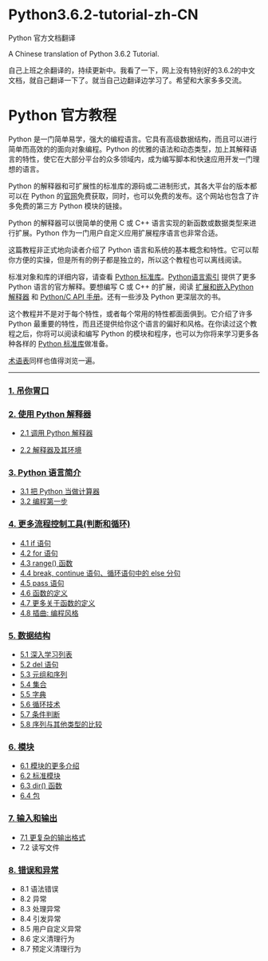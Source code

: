 # Python3.6.2-tutorial-zh-CN
Python 官方文档翻译

A Chinese translation of Python 3.6.2 Tutorial.

自己上班之余翻译的，持续更新中。我看了一下，网上没有特别好的3.6.2的中文文档，就自己翻译一下了。就当自己边翻译边学习了。希望和大家多多交流。

# Python 官方教程
Python 是一门简单易学，强大的编程语言。它具有高级数据结构，而且可以进行简单而高效的的面向对象编程。Python 的优雅的语法和动态类型，加上其解释语言的特性，使它在大部分平台的众多领域内，成为编写脚本和快速应用开发一门理想的语言。

Python 的解释器和可扩展性的标准库的源码或二进制形式，其各大平台的版本都可以在 Python 的[官网](https://www.python.org)免费获取，同时，也可以免费的发布。这个网站也包含了许多免费的第三方 Python 模块的链接。

Python 的解释器可以很简单的使用 C 或 C++ 语言实现的新函数或数据类型来进行扩展。Python 作为一门用户自定义应用扩展程序语言也非常合适。

这篇教程非正式地向读者介绍了 Python 语言和系统的基本概念和特性。它可以帮你方便的实操，但是所有的例子都是独立的，所以这个教程也可以离线阅读。

标准对象和库的详细内容，请查看 [Python 标准库](https://docs.python.org/3/library/index.html#library-index)。[Python语言索引](https://docs.python.org/3/reference/index.html#reference-index) 提供了更多 Python 语言的官方解释。要想编写 C 或 C++ 的扩展，阅读 [扩展和嵌入Python解释器](https://docs.python.org/3/extending/index.html#extending-index) 和 [Python/C API 手册](https://docs.python.org/3/c-api/index.html#c-api-index)。还有一些涉及 Python 更深层次的书。

这个教程并不是对于每个特性，或者每个常用的特性都面面俱到。它介绍了许多 Python 最重要的特性，而且还提供给你这个语言的偏好和风格。在你读过这个教程之后，你将可以阅读和编写 Python 的模块和程序，也可以为你将来学习更多各种各样的 [Python 标准库](https://docs.python.org/3/library/index.html#library-index)做准备。

[术语表](https://docs.python.org/3/glossary.html#glossary)同样也值得浏览一遍。

---

### [1. 吊你胃口](https://github.com/yuqingc/Python3.6.2-tutorial-zh-CN/blob/master/chap01)

### [2. 使用 Python 解释器](https://github.com/yuqingc/Python3.6.2-tutorial-zh-CN/tree/master/chap02)

- [2.1 调用 Python 解释器](https://github.com/yuqingc/Python3.6.2-tutorial-zh-CN/blob/master/chap02/part02-01.md)

- [2.2 解释器及其环境](https://github.com/yuqingc/Python3.6.2-tutorial-zh-CN/blob/master/chap02/part02-02.md)

### [3. Python 语言简介](https://github.com/yuqingc/Python3.6.2-tutorial-zh-CN/tree/master/chap03)
- [3.1 把 Python 当做计算器](https://github.com/yuqingc/Python3.6.2-tutorial-zh-CN/blob/master/chap03/part03-01.md)
- [3.2 编程第一步](https://github.com/yuqingc/Python3.6.2-tutorial-zh-CN/blob/master/chap03/part03-02.md)

### [4. 更多流程控制工具(判断和循环)](https://github.com/yuqingc/Python3.6.2-tutorial-zh-CN/tree/master/chap04)
- [4.1 if 语句](https://github.com/yuqingc/Python3.6.2-tutorial-zh-CN/blob/master/chap04/part04-01.md)
- [4.2 for 语句](https://github.com/yuqingc/Python3.6.2-tutorial-zh-CN/blob/master/chap04/part04-02.md)
- [4.3 range() 函数](https://github.com/yuqingc/Python3.6.2-tutorial-zh-CN/blob/master/chap04/part04-03.md)
- [4.4 break, continue 语句、循环语句中的 else 分句](https://github.com/yuqingc/Python3.6.2-tutorial-zh-CN/blob/master/chap04/part04-04.md)
- [4.5 pass 语句](https://github.com/yuqingc/Python3.6.2-tutorial-zh-CN/blob/master/chap04/part04-05.md)
- [4.6 函数的定义](https://github.com/yuqingc/Python3.6.2-tutorial-zh-CN/blob/master/chap04/part04-06.md)
- [4.7 更多关于函数的定义](https://github.com/yuqingc/Python3.6.2-tutorial-zh-CN/blob/master/chap04/part04-07.md)
- [4.8 插曲: 编程风格](https://github.com/yuqingc/Python3.6.2-tutorial-zh-CN/blob/master/chap04/part04-08.md)

### [5. 数据结构](https://github.com/yuqingc/Python3.6.2-tutorial-zh-CN/tree/master/chap05)
- [5.1 深入学习列表](https://github.com/yuqingc/Python3.6.2-tutorial-zh-CN/blob/master/chap05/part05-01.md)
- [5.2 del 语句](https://github.com/yuqingc/Python3.6.2-tutorial-zh-CN/blob/master/chap05/part05-02.md)
- [5.3 元组和序列](https://github.com/yuqingc/Python3.6.2-tutorial-zh-CN/blob/master/chap05/part05-03.md)
- [5.4 集合](https://github.com/yuqingc/Python3.6.2-tutorial-zh-CN/blob/master/chap05/part05-04.md)
- [5.5 字典](https://github.com/yuqingc/Python3.6.2-tutorial-zh-CN/blob/master/chap05/part05-05.md)
- [5.6 循环技术](https://github.com/yuqingc/Python3.6.2-tutorial-zh-CN/blob/master/chap05/part05-06.md)
- [5.7 条件判断](https://github.com/yuqingc/Python3.6.2-tutorial-zh-CN/blob/master/chap05/part05-07.md)
- [5.8 序列与其他类型的比较](https://github.com/yuqingc/Python3.6.2-tutorial-zh-CN/blob/master/chap05/part05-08.md)

### [6. 模块](https://github.com/yuqingc/Python3.6.2-tutorial-zh-CN/blob/master/chap06)
- [6.1 模块的更多介绍](https://github.com/yuqingc/Python3.6.2-tutorial-zh-CN/blob/master/chap06/part06-01.md)
- [6.2 标准模块](https://github.com/yuqingc/Python3.6.2-tutorial-zh-CN/blob/master/chap06/part06-02.md)
- [6.3 dir() 函数](https://github.com/yuqingc/Python3.6.2-tutorial-zh-CN/blob/master/chap06/part06-03.md)
- [6.4 包](https://github.com/yuqingc/Python3.6.2-tutorial-zh-CN/blob/master/chap06/part06-04.md)

### [7. 输入和输出]()
- [7.1 更复杂的输出格式](https://github.com/yuqingc/Python3.6.2-tutorial-zh-CN/blob/master/chap07/part07-01.md)
- 7.2 读写文件

### [8. 错误和异常]()
- 8.1 语法错误
- 8.2 异常
- 8.3 处理异常
- 8.4 引发异常
- 8.5 用户自定义异常
- 8.6 定义清理行为
- 8.7 预定义清理行为
